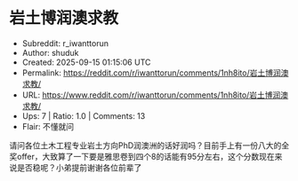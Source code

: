 # 岩土博润澳求教

- Subreddit: r_iwanttorun
- Author: shuduk
- Created: 2025-09-15 01:15:06 UTC
- Permalink: https://reddit.com/r/iwanttorun/comments/1nh8ito/岩土博润澳求教/
- URL: https://www.reddit.com/r/iwanttorun/comments/1nh8ito/岩土博润澳求教/
- Ups: 7 | Ratio: 1.0 | Comments: 13
- Flair: 不懂就问


请问各位土木工程专业岩土方向PhD润澳洲的话好润吗？目前手上有一份八大的全奖offer，大致算了一下要是雅思卷到四个8的话能有95分左右，这个分数现在来说是否稳呢？小弟提前谢谢各位前辈了


